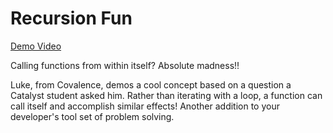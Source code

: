 # Recursion Fun

[Demo Video](https://www.youtube.com/watch?v=QJ_7pBrDsPo)

Calling functions from within itself?  Absolute madness!!

Luke, from Covalence, demos a cool concept based on a question a Catalyst student asked him.  Rather than iterating with a loop, a function can call itself and accomplish similar effects!  Another addition to your developer's tool set of problem solving.